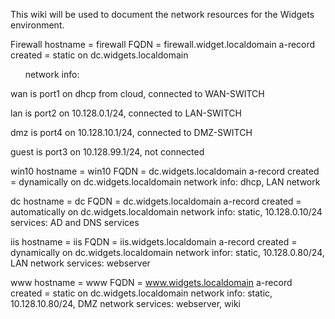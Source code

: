 This wiki will be used to document the network resources for the Widgets environment.

<html>
<body>

Firewall 
hostname = firewall 
FQDN = firewall.widget.localdomain a-record created = static on dc.widgets.localdomain 
  <p>&nbsp&nbsp&nbsp&nbsp&nbsp       network info: </p>
  <p> wan is port1 on dhcp from cloud, connected to WAN-SWITCH </p> 
  <p> lan is port2 on 10.128.0.1/24, connected to LAN-SWITCH </p>  
  <p> dmz is port4 on 10.128.10.1/24, connected to DMZ-SWITCH </p> 
  <p> guest is port3 on 10.128.99.1/24,  not connected </p>


win10 hostname = win10 FQDN = dc.widgets.localdomain a-record created = dynamically on dc.widgets.localdomain network info: dhcp, LAN network

dc hostname = dc FQDN = dc.widgets.localdomain a-record created = automatically on dc.widgets.localdomain network info: static, 10.128.0.10/24 services: AD and DNS services

iis hostname = iis FQDN = iis.widgets.localdomain a-record created = dynamically on dc.widgets.localdomain network infor: static, 10.128.0.80/24, LAN network services: webserver

www hostname = www FQDN = www.widgets.localdomain a-record created = static on dc.widgets.localdomain network info: static, 10.128.10.80/24, DMZ network services: webserver, wiki
</html>
<body>
